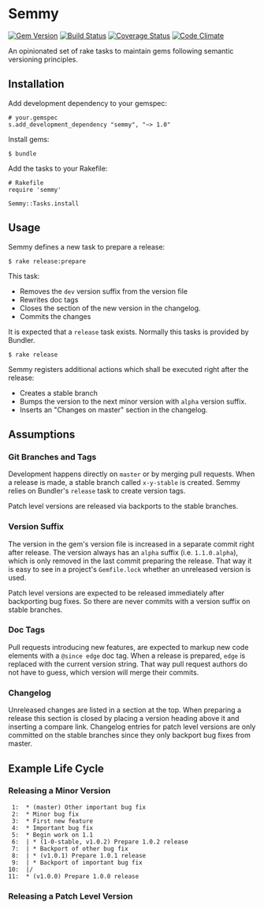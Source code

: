 # Semmy

[![Gem Version](https://badge.fury.io/rb/semmy.svg)](http://badge.fury.io/rb/semmy)
[![Build Status](https://travis-ci.org/tf/semmy.svg?branch=master)](https://travis-ci.org/tf/semmy)
[![Coverage Status](https://coveralls.io/repos/github/tf/semmy/badge.svg?branch=master)](https://coveralls.io/github/tf/semmy?branch=master)
[![Code Climate](https://codeclimate.com/github/tf/semmy/badges/gpa.svg)](https://codeclimate.com/github/tf/semmy)

An opinionated set of rake tasks to maintain gems following semantic
versioning principles.

## Installation

Add development dependency to your gemspec:

    # your.gemspec
    s.add_development_dependency "semmy", "~> 1.0"

Install gems:

    $ bundle

Add the tasks to your Rakefile:

    # Rakefile
    require 'semmy'

    Semmy::Tasks.install

## Usage

Semmy defines a new task to prepare a release:

    $ rake release:prepare

This task:

* Removes the `dev` version suffix from the version file
* Rewrites doc tags
* Closes the section of the new version in the changelog.
* Commits the changes

It is expected that a `release` task exists. Normally this tasks is
provided by Bundler.

    $ rake release

Semmy registers additional actions which shall be
executed right after the release:

* Creates a stable branch
* Bumps the version to the next minor version with `alpha` version
  suffix.
* Inserts an "Changes on master" section in the changelog.

## Assumptions

### Git Branches and Tags

Development happens directly on `master` or by merging pull
requests. When a release is made, a stable branch called `x-y-stable`
is created. Semmy relies on Bundler's `release` task to create version
tags.

Patch level versions are released via backports to the stable
branches.

### Version Suffix

The version in the gem's version file is increased in a separate
commit right after release. The version always has an `alpha` suffix
(i.e. `1.1.0.alpha`), which is only removed in the last commit
preparing the release. That way it is easy to see in a project's
`Gemfile.lock` whether an unreleased version is used.

Patch level versions are expected to be released immediately after
backporting bug fixes. So there are never commits with a version
suffix on stable branches.

### Doc Tags

Pull requests introducing new features, are expected to markup new
code elements with a `@since edge` doc tag. When a release is
prepared, `edge` is replaced with the current version string. That way
pull request authors do not have to guess, which version will merge
their commits.

### Changelog

Unreleased changes are listed in a section at the top. When preparing
a release this section is closed by placing a version heading above it
and inserting a compare link. Changelog entries for patch level
versions are only committed on the stable branches since they only
backport bug fixes from master.

## Example Life Cycle

### Releasing a Minor Version

     1:  * (master) Other important bug fix
     2:  * Minor bug fix
     3:  * First new feature
     4:  * Important bug fix
     5:  * Begin work on 1.1
     6:  | * (1-0-stable, v1.0.2) Prepare 1.0.2 release
     7:  | * Backport of other bug fix
     8:  | * (v1.0.1) Prepare 1.0.1 release
     9:  | * Backport of important bug fix
    10:  |/
    11:  * (v1.0.0) Prepare 1.0.0 release

### Releasing a Patch Level Version


